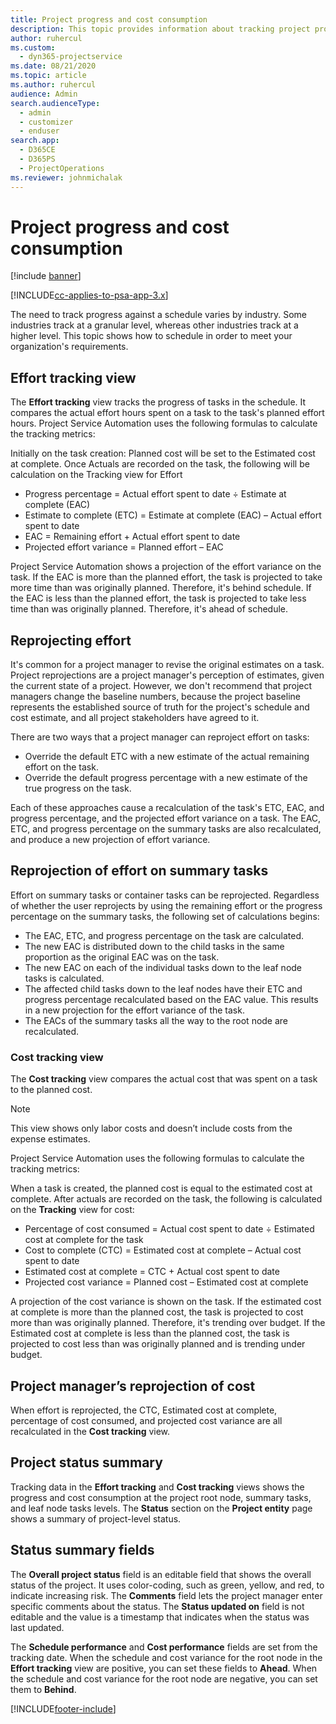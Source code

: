```yaml
---
title: Project progress and cost consumption
description: This topic provides information about tracking project progress and cost consumption.
author: ruhercul
ms.custom: 
  - dyn365-projectservice
ms.date: 08/21/2020
ms.topic: article
ms.author: ruhercul
audience: Admin
search.audienceType: 
  - admin
  - customizer
  - enduser
search.app: 
  - D365CE
  - D365PS
  - ProjectOperations
ms.reviewer: johnmichalak
---
```

    
# Project progress and cost consumption

[!include [banner](../includes/psa-now-project-operations.md)]

[!INCLUDE[cc-applies-to-psa-app-3.x](../includes/cc-applies-to-psa-app-3x.md)]

The need to track progress against a schedule varies by industry. Some industries track at a granular level, whereas other industries track at a higher level. This topic shows how to schedule in order to meet your organization's requirements.

## Effort tracking view

The **Effort tracking** view tracks the progress of tasks in the schedule. It compares the actual effort hours spent on a task to the task's planned effort hours. Project Service Automation uses the following formulas to calculate the tracking metrics:

Initially on the task creation: Planned cost will be set to the Estimated cost at complete. Once Actuals are recorded on the task, the following will be calculation on the Tracking view for Effort

- Progress percentage = Actual effort spent to date ÷ Estimate at complete (EAC) 
- Estimate to complete (ETC) = Estimate at complete (EAC)  – Actual effort spent to date 
- EAC = Remaining effort + Actual effort spent to date 
- Projected effort variance = Planned effort – EAC

Project Service Automation shows a projection of the effort variance on the task. If the EAC is more than the planned effort, the task is projected to take more time than was originally planned. Therefore, it's behind schedule. If the EAC is less than the planned effort, the task is projected to take less time than was originally planned. Therefore, it's ahead of schedule.

## Reprojecting effort

It's common for a project manager to revise the original estimates on a task. Project reprojections are a project manager's perception of estimates, given the current state of a project. However, we don't recommend that project managers change the baseline numbers, because the project baseline represents the established source of truth for the project's schedule and cost estimate, and all project stakeholders have agreed to it.

There are two ways that a project manager can reproject effort on tasks:

- Override the default ETC with a new estimate of the actual remaining effort on the task. 
- Override the default progress percentage with a new estimate of the true progress on the task.

Each of these approaches cause a recalculation of the task's ETC, EAC, and progress percentage, and the projected effort variance on a task. The EAC, ETC, and progress percentage on the summary tasks are also recalculated, and produce a new projection of effort variance.

## Reprojection of effort on summary tasks

Effort on summary tasks or container tasks can be reprojected. Regardless of whether the user reprojects by using the remaining effort or the progress percentage on the summary tasks, the following set of calculations begins:

- The EAC, ETC, and progress percentage on the task are calculated.
- The new EAC is distributed down to the child tasks in the same proportion as the original EAC was on the task.
- The new EAC on each of the individual tasks down to the leaf node tasks is calculated. 
- The affected child tasks down to the leaf nodes have their ETC and progress percentage recalculated based on the EAC value. This results in a new projection for the effort variance of the task. 
- The EACs of the summary tasks all the way to the root node are recalculated.

### Cost tracking view 

The **Cost tracking** view compares the actual cost that was spent on a task to the planned cost. 

> [!NOTE]
> This view shows only labor costs and doesn’t include costs from the expense estimates. 

Project Service Automation uses the following formulas to calculate the tracking metrics:

When a task is created, the planned cost is equal to the estimated cost at complete. After actuals are recorded on the task, the following is calculated on the **Tracking** view for cost:

 - Percentage of cost consumed = Actual cost spent to date ÷ Estimated cost at complete for the task
 - Cost to complete (CTC) = Estimated cost at complete – Actual cost spent to date
 - Estimated cost at complete = CTC + Actual cost spent to date
 - Projected cost variance = Planned cost – Estimated cost at complete

A projection of the cost variance is shown on the task. If the estimated cost at complete is more than the planned cost, the task is projected to cost more than was originally planned. Therefore, it's trending over budget. If the Estimated cost at complete is less than the planned cost, the task is projected to cost less than was originally planned and is trending under budget.

## Project manager’s reprojection of cost

When effort is reprojected, the CTC, Estimated cost at complete, percentage of cost consumed, and projected cost variance are all recalculated in the **Cost tracking** view.

## Project status summary

Tracking data in the **Effort tracking** and **Cost tracking** views shows the progress and cost consumption at the project root node, summary tasks, and leaf node tasks levels. The **Status** section on the **Project entity** page shows a summary of project-level status.

## Status summary fields

The **Overall project status** field is an editable field that shows the overall status of the project. It uses color-coding, such as green, yellow, and red, to indicate increasing risk. The **Comments** field lets the project manager enter specific comments about the status. The **Status updated on** field is not editable and the value is a timestamp that indicates when the status was last updated.

The **Schedule performance** and **Cost performance** fields are set from the tracking date. When the schedule and cost variance for the root node in the **Effort tracking** view are positive, you can set these fields to **Ahead**. When the schedule and cost variance for the root node are negative, you can set them to **Behind**.


[!INCLUDE[footer-include](../includes/footer-banner.md)]
